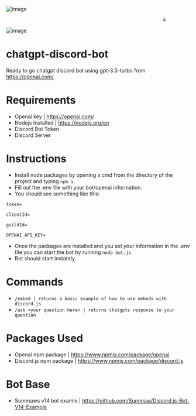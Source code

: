 ![image](https://github.com/Summaw/chatgpt-discord-bot/assets/98126132/a97072f1-bc78-45e1-ba9d-0e76752714c0)

                                                                &       
                                                            
![image](https://github.com/Summaw/chatgpt-discord-bot/assets/98126132/88bd1492-d332-4ac7-8a1d-bd2325d29acb)




# chatgpt-discord-bot
Ready to go chatgpt discord bot using gpt-3.5-turbo from https://openai.com/

# Requirements
- Openai key | https://openai.com/
- Nodejs Installed | https://nodejs.org/en
- Discord Bot Token
- Discord Server

# Instructions
- Install node packages by opening a cmd from the directory of the project and typing `npm i`.
- Fill out the .env file with your bot/openai information.
- You should see something like this:
```
token=

clientId=

guildId=

OPENAI_API_KEY=
```
- Once the packages are installed and you set your information in the .env file you can start the bot by running `node bot.js`.
- Bot should start instantly.

# Commands
- `/embed | returns a basic example of how to use embeds with discord.js`
- `/ask <your question here> | returns chatgpts response to your question`

# Packages Used
- Openai npm package | https://www.npmjs.com/package/openai
- Discord.js npm package | https://www.npmjs.com/package/discord.js

# Bot Base
- Summaws v14 bot examle | https://github.com/Summaw/Discord.js-Bot-V14-Example
